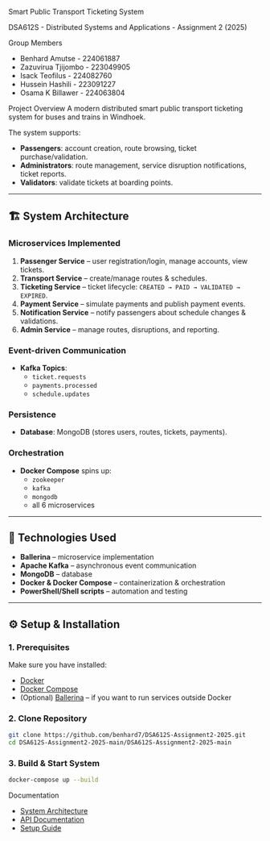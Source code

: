                                                                                                                                                       
Smart Public Transport Ticketing System
 
DSA612S - Distributed Systems and Applications - Assignment 2 (2025)
     
Group Members
- Benhard Amutse - 224061887 
- Zazuvirua Tjijombo - 223049905
- Isack  Teofilus  -  224082760
- Hussein Hashili  - 223091227                                                                                                                          
- Osama K Billawer - 224063804
    
Project Overview
A modern distributed smart public transport ticketing system for buses and trains in Windhoek.

The system supports:  
- **Passengers**: account creation, route browsing, ticket purchase/validation.  
- **Administrators**: route management, service disruption notifications, ticket reports.  
- **Validators**: validate tickets at boarding points.  

---

## 🏗️ System Architecture
### Microservices Implemented
1. **Passenger Service** – user registration/login, manage accounts, view tickets.  
2. **Transport Service** – create/manage routes & schedules.  
3. **Ticketing Service** – ticket lifecycle: `CREATED → PAID → VALIDATED → EXPIRED`.  
4. **Payment Service** – simulate payments and publish payment events.  
5. **Notification Service** – notify passengers about schedule changes & validations.  
6. **Admin Service** – manage routes, disruptions, and reporting.

### Event-driven Communication
- **Kafka Topics**:  
  - `ticket.requests`  
  - `payments.processed`  
  - `schedule.updates`  

### Persistence
- **Database**: MongoDB (stores users, routes, tickets, payments).  

### Orchestration
- **Docker Compose** spins up:  
  - `zookeeper`  
  - `kafka`  
  - `mongodb`  
  - all 6 microservices  

---

## 🚀 Technologies Used
- **Ballerina** – microservice implementation  
- **Apache Kafka** – asynchronous event communication  
- **MongoDB** – database  
- **Docker & Docker Compose** – containerization & orchestration  
- **PowerShell/Shell scripts** – automation and testing  

---

## ⚙️ Setup & Installation
### 1. Prerequisites
Make sure you have installed:  
- [Docker](https://www.docker.com/)  
- [Docker Compose](https://docs.docker.com/compose/)  
- (Optional) [Ballerina](https://ballerina.io/) – if you want to run services outside Docker  

### 2. Clone Repository
```bash
git clone https://github.com/benhard7/DSA612S-Assignment2-2025.git
cd DSA612S-Assignment2-2025-main/DSA612S-Assignment2-2025-main
```
### 3. Build & Start System
```bash
docker-compose up --build
```


Documentation
- [System Architecture](docs/architecture.md)
- [API Documentation](docs/api-documentation.md)
- [Setup Guide](docs/setup-guide.md)
